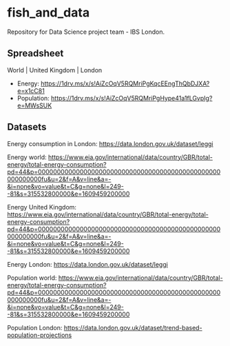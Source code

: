 # fish_and_data
Repository for Data Science project team - IBS London.

## Spreadsheet

World | United Kingdom | London
- Energy: https://1drv.ms/x/s!AiZcOqV5RQMriPgKqcEEngThQbDJXA?e=x1cC81
- Population: https://1drv.ms/x/s!AiZcOqV5RQMriPgHype41a1fLGvpIg?e=MWsSUK


## Datasets

Energy consumption in London: https://data.london.gov.uk/dataset/leggi

Energy world: https://www.eia.gov/international/data/country/GBR/total-energy/total-energy-consumption?pd=44&p=000000000000000000000000000000000000000000000000000000000fu&u=2&f=A&v=line&a=-&i=none&vo=value&t=C&g=none&l=249--81&s=315532800000&e=1609459200000

Energy United Kingdom: https://www.eia.gov/international/data/country/GBR/total-energy/total-energy-consumption?pd=44&p=000000000000000000000000000000000000000000000000000000000fu&u=2&f=A&v=line&a=-&i=none&vo=value&t=C&g=none&l=249--81&s=315532800000&e=1609459200000

Energy London: https://data.london.gov.uk/dataset/leggi

Population world: https://www.eia.gov/international/data/country/GBR/total-energy/total-energy-consumption?pd=44&p=000000000000000000000000000000000000000000000000000000000fu&u=2&f=A&v=line&a=-&i=none&vo=value&t=C&g=none&l=249--81&s=315532800000&e=1609459200000

Population London: https://data.london.gov.uk/dataset/trend-based-population-projections
